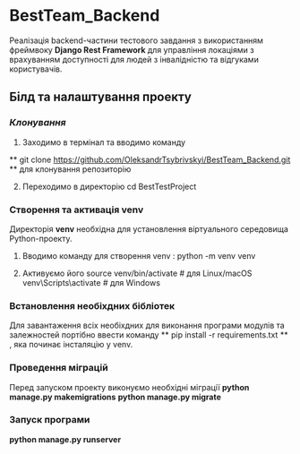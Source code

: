 # BestTeam_Backend

Реалізація backend-частини тестового завдання з використанням фреймвоку **Django Rest Framework** для управління локаціями з врахуванням доступності для людей з інвалідністю та відгуками користувачів.

## Білд та налаштування проекту

### *Клонування*
1. Заходимо в термінал та вводимо команду 

** git clone https://github.com/OleksandrTsybrivskyi/BestTeam_Backend.git ** для клонування репозиторію

2. Переходимо в директорію 
cd BestTestProject

### **Створення та активація venv**

Директорія **venv** необхідна для установлення віртуального середовища Python-проекту. 

1. Вводимо команду для створення venv : python -m venv venv   

2. Активуємо його 
source venv/bin/activate        # для Linux/macOS
venv\Scripts\activate           # для Windows

### **Встановлення необіхдних бібліотек**

Для завантаження всіх необіхдних для виконання програми модулів та залежностей портібно ввести команду
** pip install -r requirements.txt ** , 
яка починає інсталяцію у venv. 


### **Проведення міграцій**
Перед запуском проекту виконуємо необхідні міграції 
**python manage.py makemigrations** 
**python manage.py migrate**


### **Запуск програми** 
**python manage.py runserver** 



